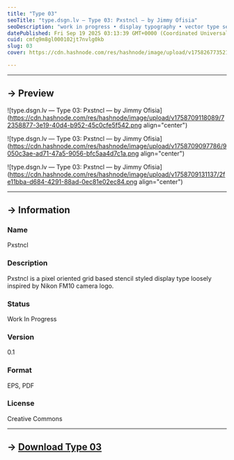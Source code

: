```yaml
---
title: "Type 03"
seoTitle: "type.dsgn.lv — Type 03: Pxstncl — by Jimmy Ofisia"
seoDescription: "work in progress • display typography • vector type set • freely downloadable materials • creative commons licensed • by Jimmy Ofisia"
datePublished: Fri Sep 19 2025 03:13:39 GMT+0000 (Coordinated Universal Time)
cuid: cmfq9m8gl000102jt7nvlg0kb
slug: 03
cover: https://cdn.hashnode.com/res/hashnode/image/upload/v1758267735217/1e70453b-3b42-4bba-8ab9-fbb910727ccf.png

---
```


---

## → Preview

![type.dsgn.lv — Type 03: Pxstncl — by Jimmy Ofisia](https://cdn.hashnode.com/res/hashnode/image/upload/v1758709118089/72358877-3e19-40d4-b952-45c0cfe5f542.png align="center")

![type.dsgn.lv — Type 03: Pxstncl — by Jimmy Ofisia](https://cdn.hashnode.com/res/hashnode/image/upload/v1758709097786/9050c3ae-ad71-47a5-9056-bfc5aa4d7c1a.png align="center")

![type.dsgn.lv — Type 03: Pxstncl — by Jimmy Ofisia](https://cdn.hashnode.com/res/hashnode/image/upload/v1758709131137/2fe11bba-d684-4291-88ad-0ec81e02ec84.png align="center")

---

## → Information

### Name

Pxstncl

### Description

Pxstncl is a pixel oriented grid based stencil styled display type loosely inspired by Nikon FM10 camera logo.

### Status

Work In Progress

### Version

0.1

### Format

EPS, PDF

### License

Creative Commons

---

## → [**Download Type 03**](https://folder.dsgn.lv/b/type03)